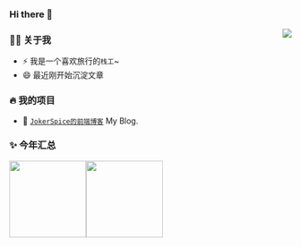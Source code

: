 ### Hi there 👋

<!--
**MQpeng/MQpeng** is a ✨ _special_ ✨ repository because its `README.md` (this file) appears on your GitHub profile.

Here are some ideas to get you started:

- 🔭 I’m currently working on ...
- 🌱 I’m currently learning ...
- 👯 I’m looking to collaborate on ...
- 🤔 I’m looking for help with ...
- 💬 Ask me about ...
- 📫 How to reach me: ...
- 😄 Pronouns: ...
- ⚡ Fun fact: ...
-->
<img align="right" src="https://github-readme-stats.vercel.app/api?username=mqpeng&show_icons=true&count_private=true&hide_border=true&cache_seconds=1900"/>

### 👨‍🚒 关于我

- ⚡ 我是一个喜欢旅行的`栈工`~
- 😄 最近刚开始沉淀文章

### 🔥 我的项目

- 🔰 [`JokerSpice的前端博客`](https://mqpeng.github.io) My Blog.

### ✨ 今年汇总
<img align="" height="137px" src="https://github-readme-stats.vercel.app/api?username=mqpeng&hide_title=true&hide_border=true&show_icons=true&include_all_commits=true&line_height=21&bg_color=0,EC6C6C,FFD479,FFFC79,73FA79&theme=graywhite&locale=cn" /><img align="" height="137px" src="https://github-readme-stats.vercel.app/api/top-langs/?username=mqpeng&hide_title=true&hide_border=true&layout=compact&bg_color=0,73FA79,73FDFF,D783FF&theme=graywhite&locale=cn" />

